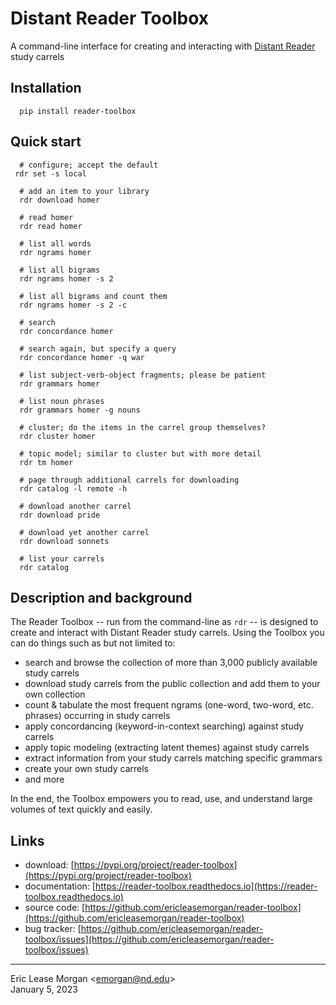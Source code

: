 

# Distant Reader Toolbox

A command-line interface for creating and interacting with [Distant Reader](https://distantreader.org) study carrels


## Installation

```
  pip install reader-toolbox
```

## Quick start

```  
  # configure; accept the default
 rdr set -s local

  # add an item to your library
  rdr download homer

  # read homer
  rdr read homer

  # list all words
  rdr ngrams homer

  # list all bigrams
  rdr ngrams homer -s 2

  # list all bigrams and count them
  rdr ngrams homer -s 2 -c

  # search
  rdr concordance homer

  # search again, but specify a query
  rdr concordance homer -q war

  # list subject-verb-object fragments; please be patient
  rdr grammars homer

  # list noun phrases
  rdr grammars homer -g nouns

  # cluster; do the items in the carrel group themselves?
  rdr cluster homer

  # topic model; similar to cluster but with more detail
  rdr tm homer

  # page through additional carrels for downloading
  rdr catalog -l remote -h

  # download another carrel
  rdr download pride

  # download yet another carrel
  rdr download sonnets

  # list your carrels
  rdr catalog
```

## Description and background

The Reader Toolbox -- run from the command-line as ``rdr`` -- is designed to create and interact with Distant Reader study carrels. Using the Toolbox you can do things such as but not limited to:

   * search and browse the collection of more than 3,000 publicly available study carrels
   * download study carrels from the public collection and add them to your own collection
   * count & tabulate the most frequent ngrams (one-word, two-word, etc. phrases) occurring in study carrels
   * apply concordancing (keyword-in-context searching) against study carrels
   * apply topic modeling (extracting latent themes) against study carrels
   * extract information from your study carrels matching specific grammars
   * create your own study carrels
   * and more

In the end, the Toolbox empowers you to read, use, and understand large volumes of text quickly and easily.

## Links

   * download: [https://pypi.org/project/reader-toolbox](https://pypi.org/project/reader-toolbox)
   * documentation: [https://reader-toolbox.readthedocs.io](https://reader-toolbox.readthedocs.io)
   * source code: [https://github.com/ericleasemorgan/reader-toolbox](https://github.com/ericleasemorgan/reader-toolbox)
   * bug tracker: [https://github.com/ericleasemorgan/reader-toolbox/issues](https://github.com/ericleasemorgan/reader-toolbox/issues)

---
Eric Lease Morgan &lt;emorgan@nd.edu&gt;  
January 5, 2023
